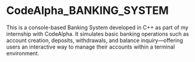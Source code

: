 # CodeAlpha_BANKING_SYSTEM
This is a console-based Banking System developed in C++ as part of my internship with CodeAlpha. It simulates basic banking operations such as account creation, deposits, withdrawals, and balance inquiry—offering users an interactive way to manage their accounts within a terminal environment.
